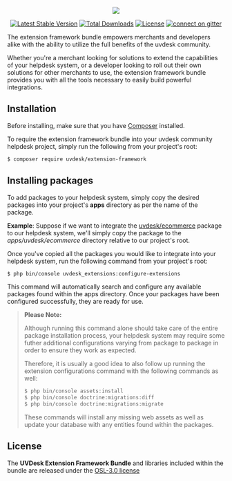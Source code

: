 <p align="center"><a href="https://www.uvdesk.com/en/" target="_blank">
    <img src="https://s3-ap-southeast-1.amazonaws.com/cdn.uvdesk.com/uvdesk/bundles/webkuldefault/images/uvdesk-wide.svg">
</a></p>

<p align="center">
    <a href="https://packagist.org/packages/uvdesk/extension-framework"><img src="https://poser.pugx.org/uvdesk/extension-framework/v/stable.svg" alt="Latest Stable Version"></a>
    <a href="https://packagist.org/packages/uvdesk/extension-framework"><img src="https://poser.pugx.org/uvdesk/extension-framework/d/total.svg" alt="Total Downloads"></a>
    <a href="https://packagist.org/packages/uvdesk/extension-framework"><img src="https://poser.pugx.org/uvdesk/extension-framework/license.svg" alt="License"></a>
    <a href="https://gitter.im/uvdesk/extension-framework"><img src="https://badges.gitter.im/uvdesk/extension-framework.svg" alt="connect on gitter"></a>
</p>

The extension framework bundle empowers merchants and developers alike with the ability to utilize the full benefits of the uvdesk community.

Whether you're a merchant looking for solutions to extend the capabilities of your helpdesk system, or a developer looking to roll out their own solutions for other merchants to use, the extension framework bundle provides you with all the tools necessary to easily build powerful integrations.

Installation
--------------

Before installing, make sure that you have [Composer][1] installed.

To require the extension framework bundle into your uvdesk community helpdesk project, simply run the following from your project's root:

```bash
$ composer require uvdesk/extension-framework
```

Installing packages
--------------

To add packages to your helpdesk system, simply copy the desired packages into your project's **apps** directory as per the name of the package.

**Example**: Suppose if we want to integrate the [uvdesk/ecommerce][2] package to our helpdesk system, we'll simply copy the package to the *apps/uvdesk/ecommerce* directory relative to our project's root.

Once you've copied all the packages you would like to integrate into your helpdesk system, run the following command from your project's root:

```bash
$ php bin/console uvdesk_extensions:configure-extensions
```

This command will automatically search and configure any available packages found within the apps directory. Once your packages have been configured successfully, they are ready for use.

>**Please Note:**
>
>Although running this command alone should take care of the entire package installation process, your helpdesk system may require some futher additional configurations varying from package to package in order to ensure they work as expected.
>
> Therefore, it is usually a good idea to also follow up running the extension configurations command with the following commands as well: 
>
>```bash
>$ php bin/console assets:install
>$ php bin/console doctrine:migrations:diff
>$ php bin/console doctrine:migrations:migrate
>```
>
>These commands will install any missing web assets as well as update your database with any entities found within the packages.



License
--------------

The **UVDesk Extension Framework Bundle** and libraries included within the bundle are released under the [OSL-3.0 license][3]

[1]: https://getcomposer.org/
[2]: https://github.com/uvdesk/ecommerce
[3]: https://github.com/uvdesk/extension-framework/blob/master/LICENSE.txt